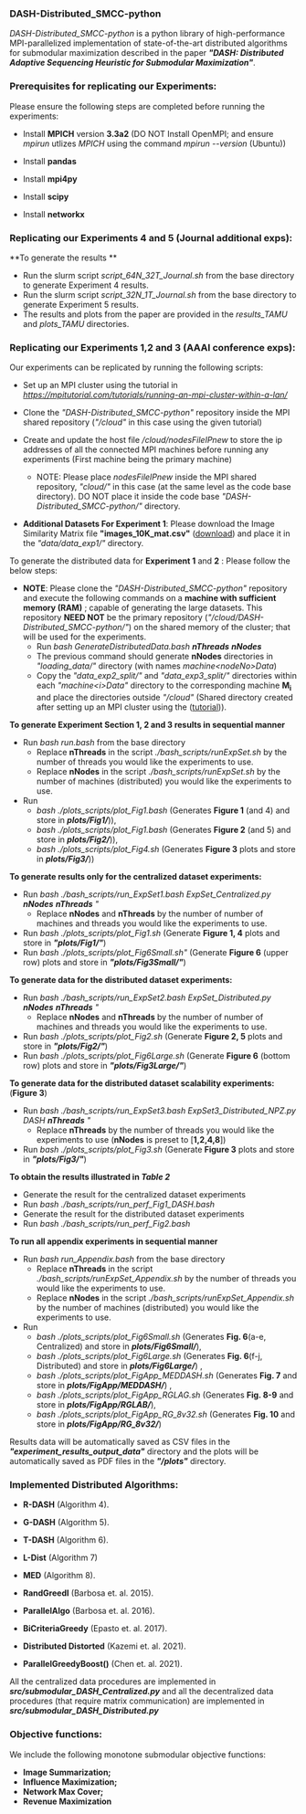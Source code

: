 ### DASH-Distributed_SMCC-python ###
*DASH-Distributed_SMCC-python* is a python library of high-performance MPI-parallelized implementation of state-of-the-art  distributed algorithms for submodular maximization described in the paper ***"DASH: Distributed Adaptive Sequencing Heuristic for Submodular Maximization"***. 



### Prerequisites for replicating our Experiments: ###
Please ensure the following steps are completed before running the experiments:

- Install **MPICH** version **3.3a2** (DO NOT Install OpenMPI; and ensure *mpirun* utlizes *MPICH* using the command *mpirun --version* (Ubuntu))   

- Install **pandas**

- Install **mpi4py** 

- Install **scipy**
      
- Install **networkx**


### Replicating our Experiments 4 and 5 (Journal additional exps): ###

**To generate the results **
   -  Run the slurm script *script_64N_32T_Journal.sh* from the base directory to generate Experiment 4 results.
   -  Run the slurm script *script_32N_1T_Journal.sh* from the base directory to generate Experiment 5 results.
   - The results and plots from the paper are provided in the *results_TAMU* and *plots_TAMU* directories.


### Replicating our Experiments 1,2 and 3 (AAAI conference exps): ###

Our experiments can be replicated by running the following scripts:
-  Set up an MPI cluster using the tutorial in *https://mpitutorial.com/tutorials/running-an-mpi-cluster-within-a-lan/*
- Clone the *"DASH-Distributed_SMCC-python"* repository inside the MPI shared repository  (*"/cloud"* in this case using the given tutorial)
-  Create and update the host file */cloud/nodesFileIPnew* to store the ip addresses of all the connected MPI machines before running any experiments (First machine being the primary machine)
     - NOTE: Please place *nodesFileIPnew* inside the MPI shared repository, *"cloud/"* in this case (at the same level as the code base directory).  DO NOT place it inside the code base *"DASH-Distributed_SMCC-python/"* directory.

- **Additional Datasets For Experiment 1**: Please download the Image Similarity Matrix file **"images_10K_mat.csv"** ([download](https://drive.google.com/file/d/1s9PzUhV-C5dW8iL4tZPVjSRX4PBhrsiJ/view?usp=sharing)) and place it in the *"data/data_exp1/"*  directory. 

To generate the distributed data for **Experiment 1** and **2** : Please follow the below steps:
- **NOTE**: Please clone the *"DASH-Distributed_SMCC-python"* repository and execute the following commands on a **machine with sufficient memory (RAM)** ; capable of generating the large datasets. This repository **NEED NOT** be the primary repository (*"/cloud/DASH-Distributed_SMCC-python/"*) on the shared memory of the cluster; that will be used for the experiments.
   - Run *bash GenerateDistributedData.bash **nThreads** **nNodes*** 
   - The previous command should generate **nNodes** directories in *"loading_data/"* directory (with names *machine\<nodeNo\>Data*)
   - Copy the *"data_exp2_split/"* and *"data_exp3_split/"* directories within each *"machine\<i\>Data"* directory to the corresponding machine **M<sub>i</sub>** and place the directories outside *"/cloud"* (Shared directory created after setting up an MPI cluster using the ([tutorial](https://mpitutorial.com/tutorials/running-an-mpi-cluster-within-a-lan/))).


 **To generate Experiment Section 1, 2 and 3 results in sequential manner**
   -  Run *bash run.bash* from the base directory
      -  Replace **nThreads** in the script *./bash_scripts/runExpSet.sh* by the number of threads you would like the experiments to use.
      -  Replace **nNodes** in the script *./bash_scripts/runExpSet.sh* by the number of machines (distributed) you would like the experiments to use.
   -  Run 
      - *bash  ./plots_scripts/plot_Fig1.bash* (Generates **Figure 1** (and 4) and store in ***plots/Fig1/***)), 
      - *bash  ./plots_scripts/plot_Fig1.bash* (Generates **Figure 2** (and 5) and store in ***plots/Fig2/***)), 
      - *bash  ./plots_scripts/plot_Fig4.sh* (Generates **Figure 3** plots and store in ***plots/Fig3/***))

 **To generate results only for the centralized dataset experiments:** 
   -  Run *bash  ./bash_scripts/run_ExpSet1.bash ExpSet_Centralized.py **nNodes** **nThreads** "*
      -  Replace **nNodes** and **nThreads** by the number of number of machines and threads you would like the experiments to use.  
   -  Run *bash  ./plots_scripts/plot_Fig1.sh* (Generate **Figure 1, 4** plots and store in ***"plots/Fig1/"***)
   -  Run *bash  ./plots_scripts/plot_Fig6Small.sh"* (Generate **Figure 6** (upper row) plots and store in ***"plots/Fig3Small/"***)
 
 **To generate data for the distributed dataset experiments:**
   -  Run *bash  ./bash_scripts/run_ExpSet2.bash ExpSet_Distributed.py **nNodes** **nThreads** "*
      -  Replace **nNodes** and **nThreads** by the number of number of machines and threads you would like the experiments to use.  
   -  Run *bash  ./plots_scripts/plot_Fig2.sh* (Generate **Figure 2, 5** plots and store in ***"plots/Fig2/"***)
   -  Run *bash  ./plots_scripts/plot_Fig6Large.sh* (Generate **Figure 6** (bottom row) plots and store in ***"plots/Fig3Large/"***)

 **To generate data for the distributed dataset scalability experiments:** (**Figure 3**)
   -  Run *bash  ./bash_scripts/run_ExpSet3.bash ExpSet3_Distributed_NPZ.py DASH **nThreads** "*
      -  Replace **nThreads** by the number of threads you would like the experiments to use (**nNodes** is preset to [**1,2,4,8**])
   -  Run *bash  ./plots_scripts/plot_Fig3.sh* (Generate **Figure 3** plots and store in ***"plots/Fig3/"***)

 **To obtain the results illustrated in *Table 2***
   - Generate the result for the centralized dataset experiments 
   - Run *bash  ./bash_scripts/run_perf_Fig1_DASH.bash*
   - Generate the result for the distributed dataset experiments
   - Run *bash  ./bash_scripts/run_perf_Fig2.bash*

**To run all appendix experiments in sequential manner**
   -  Run *bash run_Appendix.bash* from the base directory
      -  Replace **nThreads** in the script *./bash_scripts/runExpSet_Appendix.sh* by the number of threads you would like the experiments to use.
      -  Replace **nNodes** in the script *./bash_scripts/runExpSet_Appendix.sh* by the number of machines (distributed) you would like the experiments to use.
   -  Run 
      - *bash  ./plots_scripts/plot_Fig6Small.sh* (Generates **Fig. 6**(a-e, Centralized) and store in ***plots/Fig6Small/***), 
      - *bash  ./plots_scripts/plot_Fig6Large.sh* (Generates **Fig. 6**(f-j, Distributed) and store in ***plots/Fig6Large/***) , 
      - *bash  ./plots_scripts/plot_FigApp_MEDDASH.sh* (Generates **Fig. 7** and store in ***plots/FigApp/MEDDASH/***) ,
      - *bash  ./plots_scripts/plot_FigApp_RGLAG.sh* (Generates **Fig. 8-9** and store in ***plots/FigApp/RGLAB/***), 
      - *bash  ./plots_scripts/plot_FigApp_RG_8v32.sh* (Generates **Fig. 10** and store in ***plots/FigApp/RG_8v32/***)
 <!-- **To obtain the results illustrated in *Table 3***
   - Generate the result for the centralized dataset experiments 
   - Run *bash  ./bash_scripts/run_perf_Fig3.bash* -->


 Results data will be automatically saved as CSV files in the ***"experiment_results_output_data"*** directory and the plots will be automatically saved as PDF files in the ***"/plots"*** directory.


### Implemented Distributed Algorithms: ###

<!-- ### Submodular Maximization Algorithms from "DASH: Distributed Adaptive Sequencing Heuristic for Submodular Maximization": ### -->

- **R-DASH** (Algorithm 4).

- **G-DASH** (Algorithm 5).

- **T-DASH** (Algorithm 6).

- **L-Dist** (Algorithm 7)

- **MED** (Algorithm 8).

- **RandGreedI** (Barbosa et. al. 2015).

- **ParallelAlgo** (Barbosa et. al. 2016).

- **BiCriteriaGreedy** (Epasto et. al. 2017).

- **Distributed Distorted** (Kazemi et. al. 2021).

- **ParallelGreedyBoost()** (Chen et. al. 2021).

 All the centralized data procedures are implemented in ***src/submodular_DASH_Centralized.py*** and all the decentralized data procedures (that require matrix communication) are implemented in ***src/submodular_DASH_Distributed.py***


### Objective functions: ###
We include the following monotone submodular objective functions:
- **Image Summarization;** 
- **Influence Maximization;**
- **Network Max Cover;**
- **Revenue Maximization**




